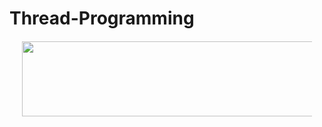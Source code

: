 # Thread-Programming
<div align="center" style="margin: 20px">
  <img src="https://res.cloudinary.com/practicaldev/image/fetch/s--I12SreaX--/c_imagga_scale,f_auto,fl_progressive,h_500,q_auto,w_1000/https://thepracticaldev.s3.amazonaws.com/i/d8xzk4f2ckytkexkv5cf.jpg" height="120" width="600">
</div>
